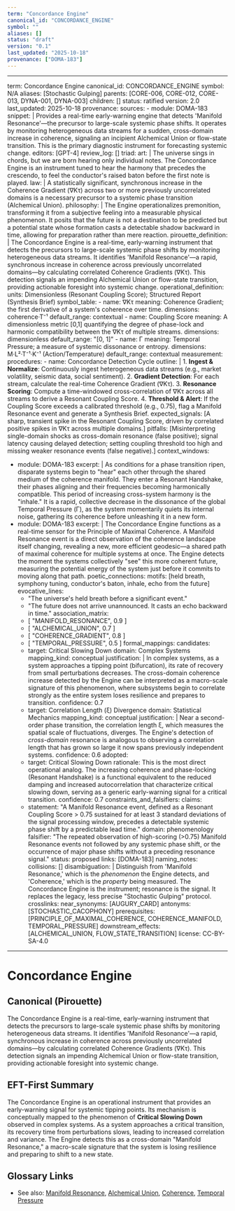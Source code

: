 ```yaml
---
term: "Concordance Engine"
canonical_id: "CONCORDANCE_ENGINE"
symbol: ""
aliases: []
status: "draft"
version: "0.1"
last_updated: "2025-10-18"
provenance: ["DOMA-183"]
---
```


---
term: Concordance Engine
canonical_id: CONCORDANCE_ENGINE
symbol: N/A
aliases: [Stochastic Gulping]
parents: [CORE-006, CORE-012, CORE-013, DYNA-001, DYNA-003]
children: []
status: ratified
version: 2.0
last_updated: 2025-10-18
provenance:
  sources:
    - module: DOMA-183
      snippet: |
        Provides a real-time early-warning engine that detects 'Manifold Resonance'—the precursor to large-scale systemic phase shifts. It operates by monitoring heterogeneous data streams for a sudden, cross-domain increase in coherence, signaling an incipient Alchemical Union or flow-state transition. This is the primary diagnostic instrument for forecasting systemic change.
  editors: [GPT-4]
  review_log: []
triad:
  art: |
    The universe sings in chords, but we are born hearing only individual notes. The Concordance Engine is an instrument tuned to hear the harmony that precedes the crescendo, to feel the conductor's raised baton before the first note is played.
  law: |
    A statistically significant, synchronous increase in the Coherence Gradient (∇Kτ) across two or more previously uncorrelated domains is a necessary precursor to a systemic phase transition (Alchemical Union).
  philosophy: |
    The Engine operationalizes premonition, transforming it from a subjective feeling into a measurable physical phenomenon. It posits that the future is not a destination to be predicted but a potential state whose formation casts a detectable shadow backward in time, allowing for preparation rather than mere reaction.
pirouette_definition: |
  The Concordance Engine is a real-time, early-warning instrument that detects the precursors to large-scale systemic phase shifts by monitoring heterogeneous data streams. It identifies 'Manifold Resonance'—a rapid, synchronous increase in coherence across previously uncorrelated domains—by calculating correlated Coherence Gradients (∇Kτ). This detection signals an impending Alchemical Union or flow-state transition, providing actionable foresight into systemic change.
operational_definition:
  units: Dimensionless (Resonant Coupling Score); Structured Report (Synthesis Brief)
  symbol_table:
    - name: ∇Kτ
      meaning: Coherence Gradient; the first derivative of a system's coherence over time.
      dimensions: coherence·T⁻¹
      default_range: contextual
    - name: Coupling Score
      meaning: A dimensionless metric [0,1] quantifying the degree of phase-lock and harmonic compatibility between the ∇Kτ of multiple streams.
      dimensions: dimensionless
      default_range: "[0, 1]"
    - name: Γ
      meaning: Temporal Pressure; a measure of systemic dissonance or entropy.
      dimensions: M·L²·T⁻¹·K⁻¹ (Action/Temperature)
      default_range: contextual
  measurement:
    procedures:
      - name: Concordance Detection Cycle
        outline: |
          1. **Ingest & Normalize**: Continuously ingest heterogeneous data streams (e.g., market volatility, seismic data, social sentiment).
          2. **Gradient Detection**: For each stream, calculate the real-time Coherence Gradient (∇Kτ).
          3. **Resonance Scoring**: Compute a time-windowed cross-correlation of ∇Kτ across all streams to derive a Resonant Coupling Score.
          4. **Threshold & Alert**: If the Coupling Score exceeds a calibrated threshold (e.g., 0.75), flag a Manifold Resonance event and generate a Synthesis Brief.
        expected_signals: [A sharp, transient spike in the Resonant Coupling Score, driven by correlated positive spikes in ∇Kτ across multiple domains.]
        pitfalls: [Misinterpreting single-domain shocks as cross-domain resonance (false positive); signal latency causing delayed detection; setting coupling threshold too high and missing weaker resonance events (false negative).]
context_windows:
  - module: DOMA-183
    excerpt: |
      As conditions for a phase transition ripen, disparate systems begin to "hear" each other through the shared medium of the coherence manifold. They enter a Resonant Handshake, their phases aligning and their frequencies becoming harmonically compatible. This period of increasing cross-system harmony is the "inhale." It is a rapid, collective decrease in the dissonance of the global Temporal Pressure (Γ), as the system momentarily quiets its internal noise, gathering its coherence before unleashing it in a new form.
  - module: DOMA-183
    excerpt: |
      The Concordance Engine functions as a real-time sensor for the Principle of Maximal Coherence. A Manifold Resonance event is a direct observation of the coherence landscape itself changing, revealing a new, more efficient geodesic—a shared path of maximal coherence for multiple systems at once. The Engine detects the moment the systems collectively "see" this more coherent future, measuring the potential energy of the system just before it commits to moving along that path.
poetic_connections:
  motifs: [held breath, symphony tuning, conductor's baton, inhale, echo from the future]
  evocative_lines:
    - "The universe's held breath before a significant event."
    - "The future does not arrive unannounced. It casts an echo backward in time."
  association_matrix:
    - [ "MANIFOLD_RESONANCE", 0.9 ]
    - [ "ALCHEMICAL_UNION", 0.7 ]
    - [ "COHERENCE_GRADIENT", 0.8 ]
    - [ "TEMPORAL_PRESSURE", 0.5 ]
formal_mappings:
  candidates:
    - target: Critical Slowing Down
      domain: Complex Systems
      mapping_kind: conceptual
      justification: |
        In complex systems, as a system approaches a tipping point (bifurcation), its rate of recovery from small perturbations decreases. The cross-domain coherence increase detected by the Engine can be interpreted as a macro-scale signature of this phenomenon, where subsystems begin to correlate strongly as the entire system loses resilience and prepares to transition.
      confidence: 0.7
    - target: Correlation Length (ξ) Divergence
      domain: Statistical Mechanics
      mapping_kind: conceptual
      justification: |
        Near a second-order phase transition, the correlation length ξ, which measures the spatial scale of fluctuations, diverges. The Engine's detection of *cross-domain* resonance is analogous to observing a correlation length that has grown so large it now spans previously independent systems.
      confidence: 0.6
  adopted:
    - target: Critical Slowing Down
      rationale: This is the most direct operational analog. The increasing coherence and phase-locking (Resonant Handshake) is a functional equivalent to the reduced damping and increased autocorrelation that characterize critical slowing down, serving as a generic early-warning signal for a critical transition.
      confidence: 0.7
constraints_and_falsifiers:
  claims:
    - statement: "A Manifold Resonance event, defined as a Resonant Coupling Score > 0.75 sustained for at least 3 standard deviations of the signal processing window, precedes a detectable systemic phase shift by a predictable lead time."
      domain: phenomenology
      falsifier: "The repeated observation of high-scoring (>0.75) Manifold Resonance events not followed by any systemic phase shift, or the occurrence of major phase shifts without a preceding resonance signal."
      status: proposed
      links: [DOMA-183]
naming_notes:
  collisions: []
  disambiguation: |
    Distinguish from 'Manifold Resonance,' which is the *phenomenon* the Engine detects, and 'Coherence,' which is the *property* being measured. The Concordance Engine is the instrument; resonance is the signal. It replaces the legacy, less precise "Stochastic Gulping" protocol.
crosslinks:
  near_synonyms: [AUGURY_CARD]
  antonyms: [STOCHASTIC_CACOPHONY]
  prerequisites: [PRINCIPLE_OF_MAXIMAL_COHERENCE, COHERENCE_MANIFOLD, TEMPORAL_PRESSURE]
  downstream_effects: [ALCHEMICAL_UNION, FLOW_STATE_TRANSITION]
license: CC-BY-SA-4.0
---

# Concordance Engine

## Canonical (Pirouette)
The Concordance Engine is a real-time, early-warning instrument that detects the precursors to large-scale systemic phase shifts by monitoring heterogeneous data streams. It identifies 'Manifold Resonance'—a rapid, synchronous increase in coherence across previously uncorrelated domains—by calculating correlated Coherence Gradients (∇Kτ). This detection signals an impending Alchemical Union or flow-state transition, providing actionable foresight into systemic change.

## EFT-First Summary
The Concordance Engine is an operational instrument that provides an early-warning signal for systemic tipping points. Its mechanism is conceptually mapped to the phenomenon of **Critical Slowing Down** observed in complex systems. As a system approaches a critical transition, its recovery time from perturbations slows, leading to increased correlation and variance. The Engine detects this as a cross-domain "Manifold Resonance," a macro-scale signature that the system is losing resilience and preparing to shift to a new state.

## Glossary Links
- See also: [Manifold Resonance](link), [Alchemical Union](link), [Coherence](link), [Temporal Pressure](link)